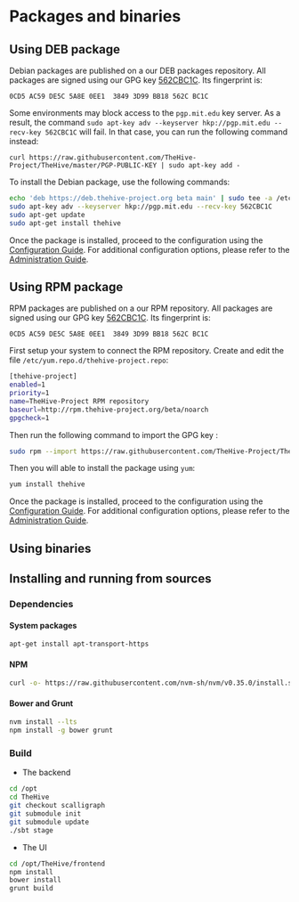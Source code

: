 # Packages and binaries

## Using DEB package

Debian packages are published on a our DEB packages repository. All packages are signed using our GPG key [562CBC1C](https://raw.githubusercontent.com/TheHive-Project/TheHive/master/PGP-PUBLIC-KEY). Its fingerprint is:

`0CD5 AC59 DE5C 5A8E 0EE1  3849 3D99 BB18 562C BC1C`

Some environments may block access to the `pgp.mit.edu` key server. As a result, the command `sudo apt-key adv --keyserver hkp://pgp.mit.edu --recv-key 562CBC1C` will fail. In that case, you can run the following command instead:

`curl https://raw.githubusercontent.com/TheHive-Project/TheHive/master/PGP-PUBLIC-KEY | sudo apt-key add -`


To install the  Debian package, use the following commands:
```bash
echo 'deb https://deb.thehive-project.org beta main' | sudo tee -a /etc/apt/sources.list.d/thehive-project.list
sudo apt-key adv --keyserver hkp://pgp.mit.edu --recv-key 562CBC1C
sudo apt-get update
sudo apt-get install thehive
```

Once the package is installed, proceed to the configuration using the [Configuration Guide](README.md). For additional configuration options, please refer to the [Administration Guide](/admin/admin-guide.md).

## Using RPM package

RPM packages are published on a our RPM repository. All packages are signed using our GPG key [562CBC1C](https://raw.githubusercontent.com/TheHive-Project/TheHive/master/PGP-PUBLIC-KEY). Its fingerprint is:

`0CD5 AC59 DE5C 5A8E 0EE1  3849 3D99 BB18 562C BC1C`

First setup your system to connect the RPM repository. Create and edit the file `/etc/yum.repo.d/thehive-project.repo`: 
```bash
[thehive-project]
enabled=1
priority=1
name=TheHive-Project RPM repository
baseurl=http://rpm.thehive-project.org/beta/noarch
gpgcheck=1
```
Then run the following command to import the GPG key :

```bash
sudo rpm --import https://raw.githubusercontent.com/TheHive-Project/TheHive/master/PGP-PUBLIC-KEY
```

Then you will able to install the package using `yum`:
```bash
yum install thehive
```

Once the package is installed, proceed to the configuration using the [Configuration Guide](base_configuration.md). For additional configuration options, please refer to the [Administration Guide](../Administration/README.md).



## Using binaries



## Installing and running from sources

### Dependencies

#### System packages

```bash
apt-get install apt-transport-https
```

#### NPM

```bash
curl -o- https://raw.githubusercontent.com/nvm-sh/nvm/v0.35.0/install.sh | bash
```

#### Bower and Grunt

```bash
nvm install --lts
npm install -g bower grunt
```

### Build

- The backend

```bash
cd /opt
cd TheHive
git checkout scalligraph
git submodule init
git submodule update
./sbt stage
```

- The UI

```bash
cd /opt/TheHive/frontend
npm install
bower install
grunt build
```
